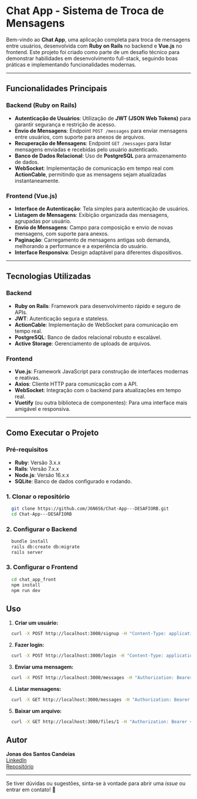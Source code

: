 # Chat App - Sistema de Troca de Mensagens

Bem-vindo ao **Chat App**, uma aplicação completa para troca de mensagens entre usuários, desenvolvida com **Ruby on Rails** no backend e **Vue.js** no frontend. Este projeto foi criado como parte de um desafio técnico para demonstrar habilidades em desenvolvimento full-stack, seguindo boas práticas e implementando funcionalidades modernas.

---

## **Funcionalidades Principais**

### Backend (Ruby on Rails)
- **Autenticação de Usuários**: Utilização de **JWT (JSON Web Tokens)** para garantir segurança e restrição de acesso.
- **Envio de Mensagens**: Endpoint `POST /messages` para enviar mensagens entre usuários, com suporte para anexos de arquivos.
- **Recuperação de Mensagens**: Endpoint `GET /messages` para listar mensagens enviadas e recebidas pelo usuário autenticado.
- **Banco de Dados Relacional**: Uso de **PostgreSQL** para armazenamento de dados.
- **WebSocket**: Implementação de comunicação em tempo real com **ActionCable**, permitindo que as mensagens sejam atualizadas instantaneamente.

### Frontend (Vue.js)
- **Interface de Autenticação**: Tela simples para autenticação de usuários.
- **Listagem de Mensagens**: Exibição organizada das mensagens, agrupadas por usuário.
- **Envio de Mensagens**: Campo para composição e envio de novas mensagens, com suporte para anexos.
- **Paginação**: Carregamento de mensagens antigas sob demanda, melhorando a performance e a experiência do usuário.
- **Interface Responsiva**: Design adaptável para diferentes dispositivos.

---

## **Tecnologias Utilizadas**

### Backend
- **Ruby on Rails**: Framework para desenvolvimento rápido e seguro de APIs.
- **JWT**: Autenticação segura e stateless.
- **ActionCable**: Implementação de WebSocket para comunicação em tempo real.
- **PostgreSQL**: Banco de dados relacional robusto e escalável.
- **Active Storage**: Gerenciamento de uploads de arquivos.

### Frontend
- **Vue.js**: Framework JavaScript para construção de interfaces modernas e reativas.
- **Axios**: Cliente HTTP para comunicação com a API.
- **WebSocket**: Integração com o backend para atualizações em tempo real.
- **Vuetify** (ou outra biblioteca de componentes): Para uma interface mais amigável e responsiva.

---

## **Como Executar o Projeto**

### Pré-requisitos
- **Ruby**: Versão 3.x.x
- **Rails**: Versão 7.x.x
- **Node.js**: Versão 16.x.x
- **SQLite**: Banco de dados configurado e rodando.

### 1. Clonar o repositório
```sh
  git clone https://github.com/J6N6S6/Chat-App---DESAFIORB.git
  cd Chat-App---DESAFIORB
```

### 2. Configurar o Backend
```sh
  bundle install
  rails db:create db:migrate
  rails server
```

### 3. Configurar o Frontend
```sh
  cd chat_app_front
  npm install
  npm run dev
```

## Uso

1. **Criar um usuário:**
```sh
  curl -X POST http://localhost:3000/signup -H "Content-Type: application/json" -d '{"name": "Jonas", "email": "jonas@example.com", "password": "123456"}'
```

2. **Fazer login:**
```sh
  curl -X POST http://localhost:3000/login -H "Content-Type: application/json" -d '{"email": "jonas@example.com", "password": "123456"}'
```

3. **Enviar uma mensagem:**
```sh
  curl -X POST http://localhost:3000/messages -H "Authorization: Bearer <TOKEN>" -H "Content-Type: application/json" -d '{"receiver_id": 2, "encrypted_content": "Mensagem criptografada"}'
```

4. **Listar mensagens:**
```sh
  curl -X GET http://localhost:3000/messages -H "Authorization: Bearer <TOKEN>"
```

5. **Baixar um arquivo:**
```sh
  curl -X GET http://localhost:3000/files/1 -H "Authorization: Bearer <TOKEN>" --output arquivo_baixado.txt
```

## Autor

**Jonas dos Santos Candeias**  
[LinkedIn](https://www.linkedin.com/in/scjonas/)  
[Repositório](https://github.com/J6N6S6/Chat-App---DESAFIORB)

---

Se tiver dúvidas ou sugestões, sinta-se à vontade para abrir uma *issue* ou entrar em contato! 🚀
